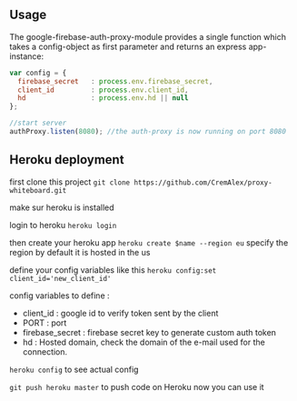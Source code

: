 ## Usage

The google-firebase-auth-proxy-module provides a single function which takes a config-object as first parameter and returns an express app-instance:
```js
var config = {
  firebase_secret   : process.env.firebase_secret,
  client_id         : process.env.client_id,
  hd                : process.env.hd || null
};

//start server
authProxy.listen(8080); //the auth-proxy is now running on port 8080
```

## Heroku deployment

first clone this project `git clone https://github.com/CremAlex/proxy-whiteboard.git`

make sur heroku is installed

login to heroku `heroku login`

then create your heroku app `heroku create $name --region eu` specify the region by default it is hosted in the us

define your config variables like this `heroku config:set client_id='new_client_id'`

config variables to define : 
 * client_id : google id to verify token sent by the client
 * PORT : port
 * firebase_secret : firebase secret key to generate custom auth token
 * hd : Hosted domain, check the domain of the e-mail used for the connection.

`heroku config` to see actual config

`git push heroku master` to push code on Heroku now you can use it
